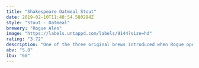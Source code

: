 ```yaml
---
title: "Shakespeare Oatmeal Stout"
date: 2019-02-10T11:48:54.580294Z
style: "Stout - Oatmeal"
brewery: "Rogue Ales"
image: "https://labels.untappd.com/labels/9144?size=hd"
rating: "3.72"
description: "One of the three original brews introduced when Rogue opened in 1988, this oatmeal stout is one of Rogue's most award-winning and highest rated beers."
abv: "5.8"
ibu: "60"
---
```

